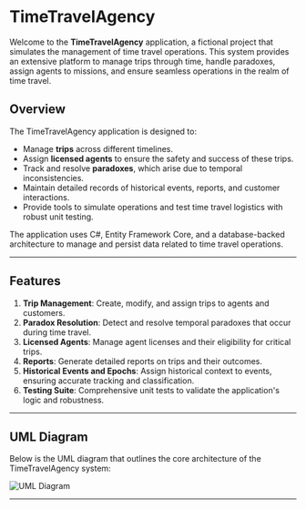 # TimeTravelAgency

Welcome to the **TimeTravelAgency** application, a fictional project that simulates the management of time travel operations. This system provides an extensive platform to manage trips through time, handle paradoxes, assign agents to missions, and ensure seamless operations in the realm of time travel.

## Overview

The TimeTravelAgency application is designed to:
- Manage **trips** across different timelines.
- Assign **licensed agents** to ensure the safety and success of these trips.
- Track and resolve **paradoxes**, which arise due to temporal inconsistencies.
- Maintain detailed records of historical events, reports, and customer interactions.
- Provide tools to simulate operations and test time travel logistics with robust unit testing.

The application uses C#, Entity Framework Core, and a database-backed architecture to manage and persist data related to time travel operations.

---

## Features

1. **Trip Management**: Create, modify, and assign trips to agents and customers.
2. **Paradox Resolution**: Detect and resolve temporal paradoxes that occur during time travel.
3. **Licensed Agents**: Manage agent licenses and their eligibility for critical trips.
4. **Reports**: Generate detailed reports on trips and their outcomes.
5. **Historical Events and Epochs**: Assign historical context to events, ensuring accurate tracking and classification.
6. **Testing Suite**: Comprehensive unit tests to validate the application's logic and robustness.

---

## UML Diagram

Below is the UML diagram that outlines the core architecture of the TimeTravelAgency system:

![UML Diagram](https://www.plantuml.com/plantuml/png/jLRDSjis4BxhAN1KfjRatadjo8hZUiQELLkJdjV0si8413W0ADlJzjqBB9SaeCe_ELG7Sd--nIvsFu3w72Bus3Lc9Ws48DP9qrAtOAFuQoRIxnUXatoXM3dljA87wo5wRH_4L-r3jD1WRRw4ole58cvqWoHStvzg7xVikhX1KDVMFA-SCIYZTlRJnklsMEHdc35ivrBwfLBPECyF4TFZ0tlld3FY1XktmqE0HH_-7OnM45-0X0XHIrggJtszGs-0aHXqY6bdMJaYlx3ukA7uVsRSn5KNeclGSmSNGpVE6j26JRcfQvUUeTpPTusForr2mPr1oZx_iBVp6zmbq9oNzAGLkPSFM8okxUwCbfJijaMfmUW0kRTv2gzq_WPRv-EnwD-X8C9Pw-HsP0DfUqkJRPWNX6ShnGR23t6ByG1mcG7pNCx6mmvDhb-cKcp4foXa_wxc-wVN4Vl2Fj8in1P1eUTnH9eCEKxwU1kB_bngYJQWglf4EsFFjwwvGxzFM7QUFRNQK_7PKv5o1SQYESnB0gozanZ26ZmezpJdjsZxTmMzTMQ7Bm6dlLo1XGVq_yD1hGXRcTPRPxb7xpkvp7VfR8XKuHKyBHlNsTYNhwhpJQrRUHoEvpW0bOGBcrAPItsFHtjpDALsnBMUq0o-GOh-JTZEcA77TUmL_42IHZDHidS2BKXrcv8VHnCrp25g78btKdhbTTGIY3XKIXO6uyIabpPysxNv892nO0R5lKcB-agk6bmFVSDzB8Pq6o5seH2dP7MfG-RQMcjJx8ceWaWZOuKQc3_2MEVtQypaqtGiMC3m2dYuo8_58FNegHBq5inuDm-e-I08oSA7Go7ygVgvA4f4_IWf-jhwxmO7kKNLcRsJP_4noo_MykOzLNESMVaEFkS5q7PDGJAENigeTqZYoZMjmOYgry1AD0RLbBp_NewVOk8_ysOnZdKKwWysdLaRsJXqXEydjOnbbbpsJzt4lzDNgxATL1dt3kUqzA4pidz4g6a3X1HwpFPNFiVO_ncZeHT3ut6-RqiCvY5LMetOFBTOodLBsF45WqpLv2FuzeQO97LIhlh2_j5XXopp1vWq-iAgAfWhuj1p3rPzXRX5pquodpeNG_JGbiQrHuKXQalNFtiuwRtpJMLEASi_sP_-Namq_8-7fvgVRAZlJMe3sSipDXjflLWS3mVWL_6O81XuCV8GQITFjJOXkEW4aM15spVmOyZDEu3EkHFqeTCgpFWg9aUnhUHlo5CZE7HmPPNiZ1bTwlHvSbOL98WEb1iLGweDR65QjhnHA6p6kB8MkBz76KFbOdaAhTmLZMXTc7r6gxh6_0i0)

---
